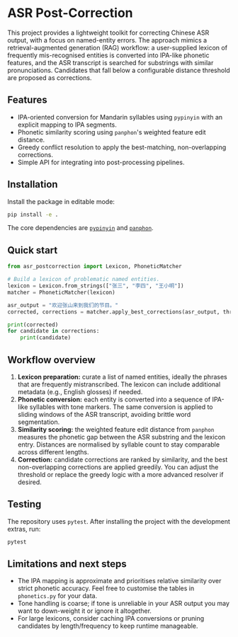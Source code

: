 # ASR Post-Correction

This project provides a lightweight toolkit for correcting Chinese ASR output, with a focus on named-entity errors. The approach mimics a retrieval-augmented generation (RAG) workflow: a user-supplied lexicon of frequently mis-recognised entities is converted into IPA-like phonetic features, and the ASR transcript is searched for substrings with similar pronunciations. Candidates that fall below a configurable distance threshold are proposed as corrections.

## Features

- IPA-oriented conversion for Mandarin syllables using `pypinyin` with an explicit mapping to IPA segments.
- Phonetic similarity scoring using `panphon`'s weighted feature edit distance.
- Greedy conflict resolution to apply the best-matching, non-overlapping corrections.
- Simple API for integrating into post-processing pipelines.

## Installation

Install the package in editable mode:

```bash
pip install -e .
```

The core dependencies are [`pypinyin`](https://github.com/mozillazg/python-pinyin) and [`panphon`](https://github.com/dmort27/panphon).

## Quick start

```python
from asr_postcorrection import Lexicon, PhoneticMatcher

# Build a lexicon of problematic named entities.
lexicon = Lexicon.from_strings(["张三", "李四", "王小明"])
matcher = PhoneticMatcher(lexicon)

asr_output = "欢迎张山来到我们的节目。"
corrected, corrections = matcher.apply_best_corrections(asr_output, threshold=1.2)

print(corrected)
for candidate in corrections:
    print(candidate)
```

## Workflow overview

1. **Lexicon preparation:** curate a list of named entities, ideally the phrases that are frequently mistranscribed. The lexicon can include additional metadata (e.g., English glosses) if needed.
2. **Phonetic conversion:** each entity is converted into a sequence of IPA-like syllables with tone markers. The same conversion is applied to sliding windows of the ASR transcript, avoiding brittle word segmentation.
3. **Similarity scoring:** the weighted feature edit distance from `panphon` measures the phonetic gap between the ASR substring and the lexicon entry. Distances are normalised by syllable count to stay comparable across different lengths.
4. **Correction:** candidate corrections are ranked by similarity, and the best non-overlapping corrections are applied greedily. You can adjust the threshold or replace the greedy logic with a more advanced resolver if desired.

## Testing

The repository uses `pytest`. After installing the project with the development extras, run:

```bash
pytest
```

## Limitations and next steps

- The IPA mapping is approximate and prioritises relative similarity over strict phonetic accuracy. Feel free to customise the tables in `phonetics.py` for your data.
- Tone handling is coarse; if tone is unreliable in your ASR output you may want to down-weight it or ignore it altogether.
- For large lexicons, consider caching IPA conversions or pruning candidates by length/frequency to keep runtime manageable.
